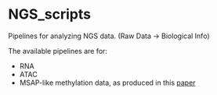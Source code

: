 # NGS_scripts
Pipelines for analyzing NGS data. (Raw Data -> Biological Info)

The available pipelines are for:
- RNA
- ATAC
- MSAP-like methylation data, as produced in this [paper](doi.org/10.3389/fpls.2017.02056)
